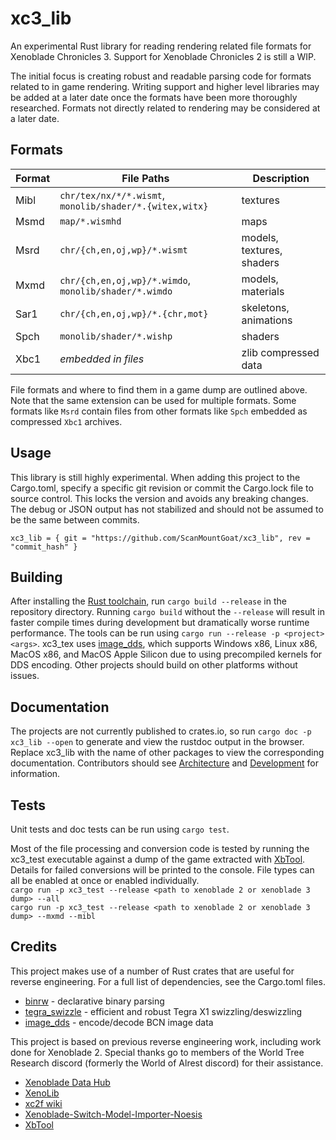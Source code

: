 # xc3_lib
An experimental Rust library for reading rendering related file formats for Xenoblade Chronicles 3. Support for Xenoblade Chronicles 2 is still a WIP.

The initial focus is creating robust and readable parsing code for formats related to in game rendering. Writing support and higher level libraries may be added at a later date once the formats have been more thoroughly researched. Formats not directly related to rendering may be considered at a later date.

## Formats

| Format | File Paths | Description |
| --- | --- | --- |
| Mibl | `chr/tex/nx/*/*.wismt`, `monolib/shader/*.{witex,witx}` | textures |
| Msmd | `map/*.wismhd` | maps |
| Msrd | `chr/{ch,en,oj,wp}/*.wismt` | models, textures, shaders |
| Mxmd | `chr/{ch,en,oj,wp}/*.wimdo`, `monolib/shader/*.wimdo` | models, materials |
| Sar1 | `chr/{ch,en,oj,wp}/*.{chr,mot}` | skeletons, animations |
| Spch | `monolib/shader/*.wishp` | shaders |
| Xbc1 | *embedded in files* | zlib compressed data |

File formats and where to find them in a game dump are outlined above. Note that the same extension can be used for multiple formats. Some formats like `Msrd` contain files from other formats like `Spch` embedded as compressed `Xbc1` archives.

## Usage
This library is still highly experimental. When adding this project to the Cargo.toml, specify a specific git revision or commit the Cargo.lock file to source control. This locks the version and avoids any breaking changes. The debug or JSON output has not stabilized and should not be assumed to be the same between commits.

`xc3_lib = { git = "https://github.com/ScanMountGoat/xc3_lib", rev = "commit_hash" }`  

## Building
After installing the [Rust toolchain](https://www.rust-lang.org/tools/install), run `cargo build --release` in the repository directory.
Running `cargo build` without the `--release` will result in faster compile times during development but dramatically worse runtime performance. The tools can be run using `cargo run --release -p <project> <args>`. xc3_tex uses [image_dds](https://github.com/ScanMountGoat/image_dds), which supports Windows x86, Linux x86, MacOS x86, and MacOS Apple Silicon due to using precompiled kernels for DDS encoding. Other projects should build on other platforms without issues.

## Documentation
The projects are not currently published to crates.io, so run `cargo doc -p xc3_lib --open` to generate and view the rustdoc output in the browser. Replace xc3_lib with the name of other packages to view the corresponding documentation. Contributors should see [Architecture](https://github.com/ScanMountGoat/xc3_lib/blob/main/ARCHITECTURE.md) and [Development](https://github.com/ScanMountGoat/xc3_lib/blob/main/DEVELOPMENT.md) for information.

## Tests
Unit tests and doc tests can be run using `cargo test`. 

Most of the file processing and conversion code is tested by running the xc3_test executable against a dump of the game extracted with [XbTool](https://github.com/AlexCSDev/XbTool/releases). Details for failed conversions will be printed to the console. File types can all be enabled at once or enabled individually.  
`cargo run -p xc3_test --release <path to xenoblade 2 or xenoblade 3 dump> --all`  
`cargo run -p xc3_test --release <path to xenoblade 2 or xenoblade 3 dump> --mxmd --mibl`

## Credits
This project makes use of a number of Rust crates that are useful for reverse engineering. For a full list of dependencies, see the Cargo.toml files.
* [binrw](https://github.com/jam1garner/binrw) - declarative binary parsing
* [tegra_swizzle](https://github.com/ScanMountGoat/tegra_swizzle) - efficient and robust Tegra X1 swizzling/deswizzling
* [image_dds](https://github.com/ScanMountGoat/image_dds) - encode/decode BCN image data

This project is based on previous reverse engineering work, including work done for Xenoblade 2.
Special thanks go to members of the World Tree Research discord (formerly the World of Alrest discord) for their assistance.
* [Xenoblade Data Hub](https://xenobladedata.github.io/)
* [XenoLib](https://github.com/PredatorCZ/XenoLib)
* [xc2f wiki](https://github.com/atnavon/xc2f/wiki)
* [Xenoblade-Switch-Model-Importer-Noesis](https://github.com/Turk645/Xenoblade-Switch-Model-Importer-Noesis)
* [XbTool](https://github.com/AlexCSDev/XbTool)
